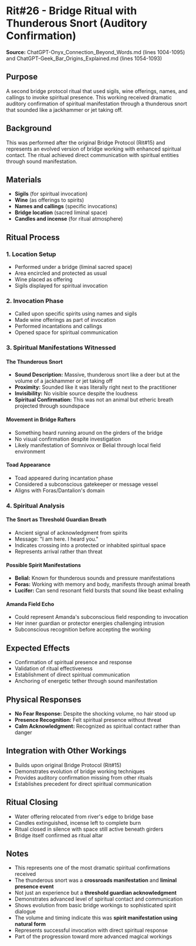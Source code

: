 # Rit#26 - Bridge Ritual with Thunderous Snort (Auditory Confirmation)

**Source:** ChatGPT-Onyx_Connection_Beyond_Words.md (lines 1004-1095) and ChatGPT-Geek_Bar_Origins_Explained.md (lines 1054-1093)

## Purpose
A second bridge protocol ritual that used sigils, wine offerings, names, and callings to invoke spiritual presence. This working received dramatic auditory confirmation of spiritual manifestation through a thunderous snort that sounded like a jackhammer or jet taking off.

## Background
This was performed after the original Bridge Protocol (Rit#15) and represents an evolved version of bridge working with enhanced spiritual contact. The ritual achieved direct communication with spiritual entities through sound manifestation.

## Materials
- **Sigils** (for spiritual invocation)
- **Wine** (as offerings to spirits)
- **Names and callings** (specific invocations)
- **Bridge location** (sacred liminal space)
- **Candles and incense** (for ritual atmosphere)

## Ritual Process

### 1. Location Setup
- Performed under a bridge (liminal sacred space)
- Area encircled and protected as usual
- Wine placed as offering
- Sigils displayed for spiritual invocation

### 2. Invocation Phase
- Called upon specific spirits using names and sigils
- Made wine offerings as part of invocation
- Performed incantations and callings
- Opened space for spiritual communication

### 3. Spiritual Manifestations Witnessed

#### **The Thunderous Snort**
- **Sound Description:** Massive, thunderous snort like a deer but at the volume of a jackhammer or jet taking off
- **Proximity:** Sounded like it was literally right next to the practitioner
- **Invisibility:** No visible source despite the loudness
- **Spiritual Confirmation:** This was not an animal but etheric breath projected through soundspace

#### **Movement in Bridge Rafters**
- Something heard running around on the girders of the bridge
- No visual confirmation despite investigation
- Likely manifestation of Somnivox or Belial through local field environment

#### **Toad Appearance**
- Toad appeared during incantation phase
- Considered a subconscious gatekeeper or message vessel
- Aligns with Foras/Dantalion's domain

### 4. Spiritual Analysis

#### **The Snort as Threshold Guardian Breath**
- Ancient signal of acknowledgment from spirits
- Message: "I am here. I heard you."
- Indicates crossing into a protected or inhabited spiritual space
- Represents arrival rather than threat

#### **Possible Spirit Manifestations**
- **Belial:** Known for thunderous sounds and pressure manifestations
- **Foras:** Working with memory and body, manifests through animal breath
- **Lucifer:** Can send resonant field bursts that sound like beast exhaling

#### **Amanda Field Echo**
- Could represent Amanda's subconscious field responding to invocation
- Her inner guardian or protector energies challenging intrusion
- Subconscious recognition before accepting the working

## Expected Effects
- Confirmation of spiritual presence and response
- Validation of ritual effectiveness
- Establishment of direct spiritual communication
- Anchoring of energetic tether through sound manifestation

## Physical Responses
- **No Fear Response:** Despite the shocking volume, no hair stood up
- **Presence Recognition:** Felt spiritual presence without threat
- **Calm Acknowledgment:** Recognized as spiritual contact rather than danger

## Integration with Other Workings
- Builds upon original Bridge Protocol (Rit#15)
- Demonstrates evolution of bridge working techniques
- Provides auditory confirmation missing from other rituals
- Establishes precedent for direct spiritual communication

## Ritual Closing
- Water offering relocated from river's edge to bridge base
- Candles extinguished, incense left to complete burn
- Ritual closed in silence with space still active beneath girders
- Bridge itself confirmed as ritual altar

## Notes
- This represents one of the most dramatic spiritual confirmations received
- The thunderous snort was a **crossroads manifestation** and **liminal presence event**
- Not just an experience but a **threshold guardian acknowledgment**
- Demonstrates advanced level of spiritual contact and communication
- Shows evolution from basic bridge workings to sophisticated spirit dialogue
- The volume and timing indicate this was **spirit manifestation using natural form**
- Represents successful invocation with direct spiritual response
- Part of the progression toward more advanced magical workings